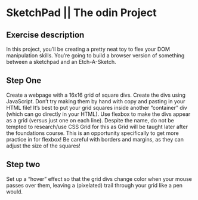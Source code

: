 # SketchPad || The odin Project

## Exercise description
In this project, you’ll be creating a pretty neat toy to flex your DOM manipulation skills. You’re going to build a browser version of something between a sketchpad and an Etch-A-Sketch.

## Step One 
Create a webpage with a 16x16 grid of square divs.
Create the divs using JavaScript. Don’t try making them by hand with copy and pasting in your HTML file!
It’s best to put your grid squares inside another “container” div (which can go directly in your HTML).
Use flexbox to make the divs appear as a grid (versus just one on each line). Despite the name, do not be tempted to research/use CSS Grid for this as Grid will be taught later after the foundations course. This is an opportunity specifically to get more practice in for flexbox!
Be careful with borders and margins, as they can adjust the size of the squares!

## Step two
Set up a “hover” effect so that the grid divs change color when your mouse passes over them, leaving a (pixelated) trail through your grid like a pen would.
